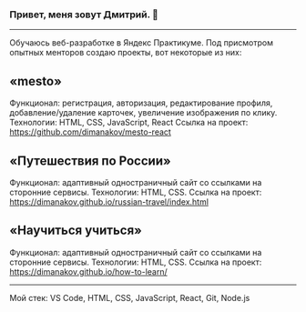 ### Привет, меня зовут Дмитрий. 👋

---

Обучаюсь веб-разработке в Яндекс Практикуме. Под присмотром опытных менторов создаю проекты, вот некоторые из них:

## «mesto»
Функционал: регистрация, авторизация, редактирование профиля, добавление/удаление карточек, увеличение изображения по клику.
Технологии: HTML, CSS, JavaScript, React
Ссылка на проект: https://github.com/dimanakov/mesto-react

## «Путешествия по России»
Функционал: адаптивный одностраничный сайт со ссылками на сторонние сервисы.
Технологии: HTML, CSS.
Ссылка на проект: https://dimanakov.github.io/russian-travel/index.html

## «Научиться учиться»
Функционал: адаптивный одностраничный сайт со ссылками на сторонние сервисы.
Технологии: HTML, CSS.
Ссылка на проект: https://dimanakov.github.io/how-to-learn/

---

Мой стек: VS Code, HTML, CSS, JavaScript, React, Git, Node.js
<!--
**dimanakov/dimanakov** is a ✨ _special_ ✨ repository because its `README.md` (this file) appears on your GitHub profile.

Here are some ideas to get you started:

- 🔭 I’m currently working on ...
- 🌱 I’m currently learning ...
- 👯 I’m looking to collaborate on ...
- 🤔 I’m looking for help with ...
- 💬 Ask me about ...
- 📫 How to reach me: ...
- 😄 Pronouns: ...
- ⚡ Fun fact: ...
-->
